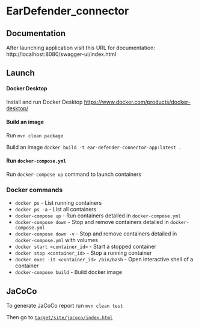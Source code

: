 # EarDefender_connector

## Documentation

After launching application visit this URL for documentation:
http://localhost:8080/swagger-ui/index.html

## Launch

#### Docker Desktop

Install and run Docker Desktop
https://www.docker.com/products/docker-desktop/

#### Build an image

Run `mvn clean package`

Build an image `docker build -t ear-defender-connector-app:latest .`

#### Run `docker-compose.yml`

Run `docker-compose up` command to launch containers

### Docker commands

- `docker ps` - List running containers
- `docker ps -a` - List all containers
- `docker-compose up` - Run containers detailed in `docker-compose.yml`
- `docker-compose down` - Stop and remove containers detailed in `docker-compose.yml`
- `docker-compose down -v` - Stop and remove containers detailed in `docker-compose.yml` with volumes
- `docker start <container_id>` - Start a stopped container
- `docker stop <container_id>` - Stop a running container
- `docker exec -it <container_id> /bin/bash` - Open interactive shell of a container
- `docker-compose build` - Build docker image

## JaCoCo

To generate JaCoCo report run `mvn clean test`

Then go to [`target/site/jacoco/index.html`](target/site/jacoco/index.html)